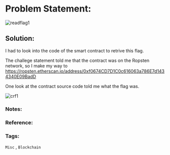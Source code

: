 # Problem Statement:
![readflag1](https://user-images.githubusercontent.com/53595853/133966574-48d005e7-5157-4a2e-b249-a17265b76b0a.png)
## Solution:

I had to look into the code of the smart contract to retrive this flag.

The challege statement told me that the contract was on the Ropsten network, so I make my way to https://ropsten.etherscan.io/address/0xf0674CD7D1C0c616063a786E7d1434340E09BadD 

One look at the contract source code told me what the flag was.

![crf1](https://user-images.githubusercontent.com/53595853/133967600-6563798e-c8cd-4f63-be47-6130e9a94d0c.png)

### Notes:
### Reference:
### Tags:
`Misc` , `Blockchain`